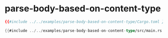 # parse-body-based-on-content-type

```toml
{{#include ../../examples/parse-body-based-on-content-type/Cargo.toml }}
```

```rust
{{#include ../../examples/parse-body-based-on-content-type/src/main.rs }}
```


